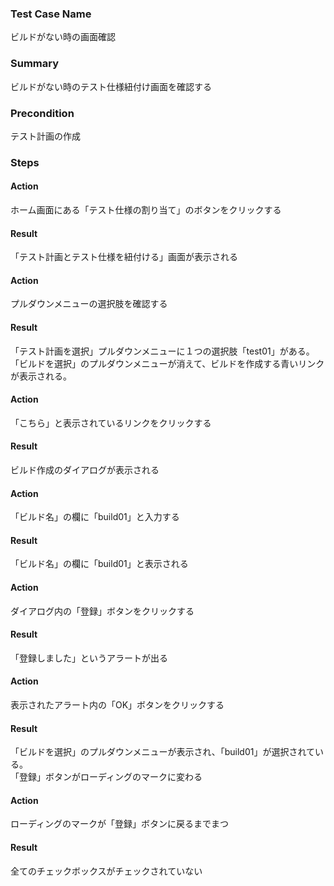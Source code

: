 ### Test Case Name
ビルドがない時の画面確認

### Summary
ビルドがない時のテスト仕様紐付け画面を確認する

### Precondition
テスト計画の作成

### Steps

#### Action
ホーム画面にある「テスト仕様の割り当て」のボタンをクリックする
#### Result
「テスト計画とテスト仕様を紐付ける」画面が表示される

#### Action
プルダウンメニューの選択肢を確認する
#### Result
「テスト計画を選択」プルダウンメニューに１つの選択肢「test01」がある。  
「ビルドを選択」のプルダウンメニューが消えて、ビルドを作成する青いリンクが表示される。

#### Action
「こちら」と表示されているリンクをクリックする
#### Result
ビルド作成のダイアログが表示される

#### Action
「ビルド名」の欄に「build01」と入力する
#### Result
「ビルド名」の欄に「build01」と表示される

#### Action
ダイアログ内の「登録」ボタンをクリックする
#### Result
「登録しました」というアラートが出る

#### Action
表示されたアラート内の「OK」ボタンをクリックする
#### Result
「ビルドを選択」のプルダウンメニューが表示され、「build01」が選択されている。  
「登録」ボタンがローディングのマークに変わる

#### Action
ローディングのマークが「登録」ボタンに戻るまでまつ
#### Result
全てのチェックボックスがチェックされていない
